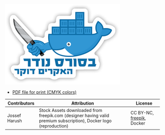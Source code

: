 ![preview](preview.png)

- [PDF file for print (CMYK colors)](print.pdf)


Contributors | Attribution | License
--- | --- | --- 
Jossef Harush | Stock Assets downloaded from freepik.com (designer having valid premium subscription), Docker logo (reproduction) |  CC BY-NC, [freepik](https://support.freepik.com/hc/en-us/articles/208976585-How-do-I-insert-the-attribution-correctly-), Docker
